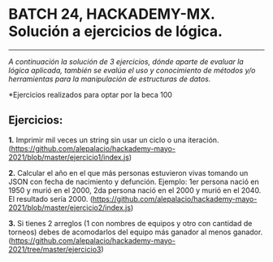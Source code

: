 # BATCH 24, HACKADEMY-MX. Solución a ejercicios de lógica.
---
*A continuación la solución de 3 ejercicios, dónde aparte de evaluar la lógica aplicada, también se evalúa el uso y conocimiento de métodos y/o herramientas para la manipulación de estructuras de datos.*

*Ejercicios realizados para optar por la beca 100

## Ejercicios:

**1.** Imprimir mil veces un string sin usar un ciclo o una iteración. (https://github.com/alepalacio/hackademy-mayo-2021/blob/master/ejercicio1/index.js)

**2.** Calcular el año en el que más personas estuvieron vivas tomando un JSON con fecha de nacimiento y defunción. Ejemplo: 1er persona nació en 1950 y murió en el 2000, 2da persona nació en el 2000 y murió en el 2040. El resultado sería 2000. 
(https://github.com/alepalacio/hackademy-mayo-2021/blob/master/ejercicio2/index.js)

**3.** Si tienes 2 arreglos (1 con nombres de equipos y otro con cantidad de torneos) debes de acomodarlos del equipo más ganador al menos ganador. (https://github.com/alepalacio/hackademy-mayo-2021/tree/master/ejercicio3)

